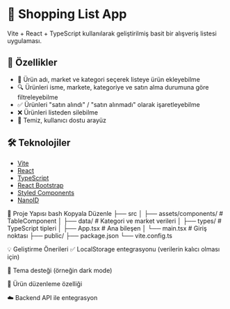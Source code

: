 # 🛒 Shopping List App

Vite + React + TypeScript kullanılarak geliştirilmiş basit bir alışveriş listesi uygulaması.

## 🚀 Özellikler

- 📝 Ürün adı, market ve kategori seçerek listeye ürün ekleyebilme
- 🔍 Ürünleri isme, markete, kategoriye ve satın alma durumuna göre filtreleyebilme
- ✅ Ürünleri "satın alındı" / "satın alınmadı" olarak işaretleyebilme
- ❌ Ürünleri listeden silebilme
- 🎯 Temiz, kullanıcı dostu arayüz

## 🛠️ Teknolojiler

- [Vite](https://vitejs.dev/)
- [React](https://reactjs.org/)
- [TypeScript](https://www.typescriptlang.org/)
- [React Bootstrap](https://react-bootstrap.github.io/)
- [Styled Components](https://styled-components.com/)
- [NanoID](https://github.com/ai/nanoid)

📁 Proje Yapısı
bash
Kopyala
Düzenle
├── src
│   ├── assets/components/   # TableComponent
│   ├── data/                # Kategori ve market verileri
│   ├── types/               # TypeScript tipleri
│   ├── App.tsx             # Ana bileşen
│   └── main.tsx            # Giriş noktası
├── public/
├── package.json
└── vite.config.ts

💡 Geliştirme Önerileri
✅ LocalStorage entegrasyonu (verilerin kalıcı olması için)

🎨 Tema desteği (örneğin dark mode)

🔄 Ürün düzenleme özelliği

☁️ Backend API ile entegrasyon
